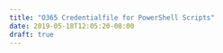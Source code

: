 ```yaml
---
title: "O365 Credentialfile for PowerShell Scripts"
date: 2019-05-18T12:05:20-08:00
draft: true
---
```


